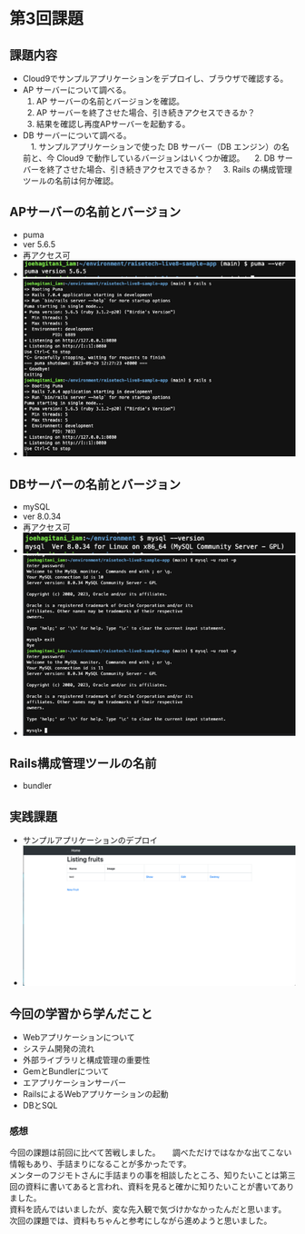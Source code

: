 # 第3回課題
## 課題内容
* Cloud9でサンプルアプリケーションをデプロイし、ブラウザで確認する。
* AP サーバーについて調べる。
  1. AP サーバーの名前とバージョンを確認。
  2. AP サーバーを終了させた場合、引き続きアクセスできるか？
  3. 結果を確認し再度APサーバーを起動する。  
* DB サーバーについて調べる。  
　1. サンプルアプリケーションで使った DB サーバー（DB エンジン）の名前と、今 Cloud9 で動作しているバージョンはいくつか確認。
　2. DB サーバーを終了させた場合、引き続きアクセスできるか？
　3. Rails の構成管理ツールの名前は何か確認。  

## APサーバーの名前とバージョン
- puma
- ver 5.6.5
- 再アクセス可
- ![puma.version](/img/lecture03/puma.version.png) 
- ![puma](/img/lecture03/puma.png)
## DBサーバーの名前とバージョン
- mySQL
- ver 8.0.34
- 再アクセス可
- ![mysql.version](/img/lecture03/mysql.version.png)
- ![mysql](/img/lecture03/mysql.png)
## Rails構成管理ツールの名前
- bundler
## 実践課題
- サンプルアプリケーションのデプロイ
- ![sampleapp](/img/lecture03/sampleapp.png)
## 今回の学習から学んだこと
- Webアプリケーションについて
- システム開発の流れ
- 外部ライブラリと構成管理の重要性
- GemとBundlerについて
- エアプリケーションサーバー
- RailsによるWebアプリケーションの起動
- DBとSQL
### 感想
今回の課題は前回に比べて苦戦しました。  　
調べただけではなかな出てこない情報もあり、手詰まりになることが多かったです。  
メンターのフジモトさんに手詰まりの事を相談したところ、知りたいことは第三回の資料に書いてあると言われ、資料を見ると確かに知りたいことが書いてありました。  
資料を読んではいましたが、変な先入観で気づけかなかったんだと思います。  
次回の課題では、資料もちゃんと参考にしながら進めようと思いました。  



